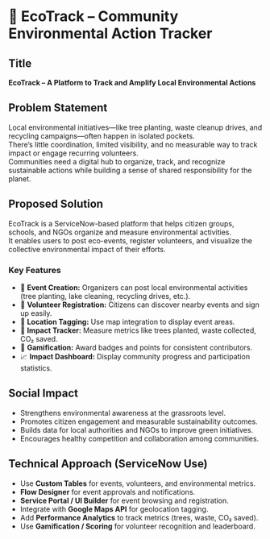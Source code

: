 # 🌱 EcoTrack – Community Environmental Action Tracker

## Title
**EcoTrack – A Platform to Track and Amplify Local Environmental Actions**

## Problem Statement
Local environmental initiatives—like tree planting, waste cleanup drives, and recycling campaigns—often happen in isolated pockets.  
There’s little coordination, limited visibility, and no measurable way to track impact or engage recurring volunteers.  
Communities need a digital hub to organize, track, and recognize sustainable actions while building a sense of shared responsibility for the planet.

## Proposed Solution
EcoTrack is a ServiceNow-based platform that helps citizen groups, schools, and NGOs organize and measure environmental activities.  
It enables users to post eco-events, register volunteers, and visualize the collective environmental impact of their efforts.

### Key Features
- 🌳 **Event Creation:** Organizers can post local environmental activities (tree planting, lake cleaning, recycling drives, etc.).  
- 👥 **Volunteer Registration:** Citizens can discover nearby events and sign up easily.  
- 📍 **Location Tagging:** Use map integration to display event areas.  
- 🔁 **Impact Tracker:** Measure metrics like trees planted, waste collected, CO₂ saved.  
- 🧭 **Gamification:** Award badges and points for consistent contributors.  
- 📈 **Impact Dashboard:** Display community progress and participation statistics.

## Social Impact
- Strengthens environmental awareness at the grassroots level.  
- Promotes citizen engagement and measurable sustainability outcomes.  
- Builds data for local authorities and NGOs to improve green initiatives.  
- Encourages healthy competition and collaboration among communities.

## Technical Approach (ServiceNow Use)
- Use **Custom Tables** for events, volunteers, and environmental metrics.  
- **Flow Designer** for event approvals and notifications.  
- **Service Portal / UI Builder** for event browsing and registration.  
- Integrate with **Google Maps API** for geolocation tagging.  
- Add **Performance Analytics** to track metrics (trees, waste, CO₂ saved).  
- Use **Gamification / Scoring** for volunteer recognition and leaderboard.
